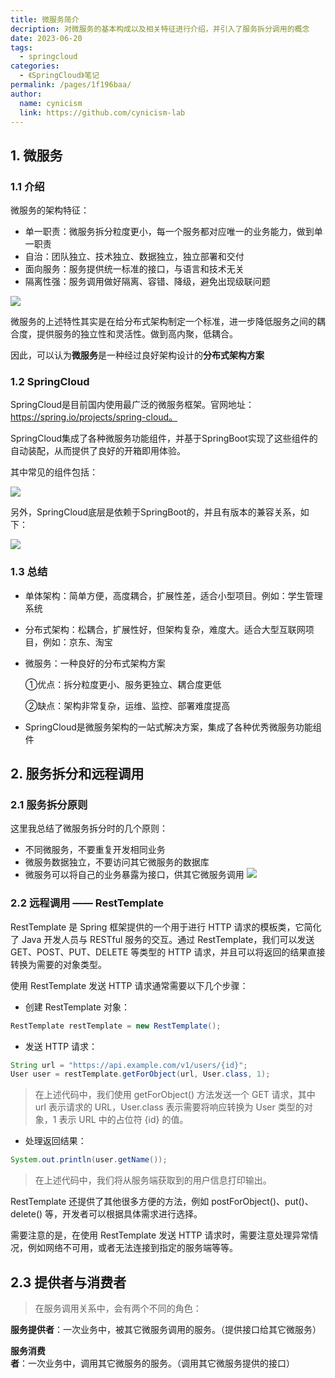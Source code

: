 ```yaml
---
title: 微服务简介
decription: 对微服务的基本构成以及相关特征进行介绍，并引入了服务拆分调用的概念
date: 2023-06-20
tags: 
  - springcloud
categories: 
  - 《SpringCloud》笔记
permalink: /pages/1f196baa/
author: 
  name: cynicism
  link: https://github.com/cynicism-lab
---
```

## 1. 微服务
### 1.1 介绍
微服务的架构特征：
- 单一职责：微服务拆分粒度更小，每一个服务都对应唯一的业务能力，做到单一职责
- 自治：团队独立、技术独立、数据独立，独立部署和交付
- 面向服务：服务提供统一标准的接口，与语言和技术无关
- 隔离性强：服务调用做好隔离、容错、降级，避免出现级联问题

![](https://cdn.staticaly.com/gh/Cynicism-lab/MyResource@gh-pages/image/image-20210713203753373.4uyyetye63gg.webp)

微服务的上述特性其实是在给分布式架构制定一个标准，进一步降低服务之间的耦合度，提供服务的独立性和灵活性。做到高内聚，低耦合。

因此，可以认为**微服务**是一种经过良好架构设计的**分布式架构方案**

### 1.2 SpringCloud

SpringCloud是目前国内使用最广泛的微服务框架。官网地址：https://spring.io/projects/spring-cloud。

SpringCloud集成了各种微服务功能组件，并基于SpringBoot实现了这些组件的自动装配，从而提供了良好的开箱即用体验。

其中常见的组件包括：

![](https://cdn.staticaly.com/gh/Cynicism-lab/MyResource@gh-pages/image/image-20210713204155887.5ybczbnpce80.webp)



另外，SpringCloud底层是依赖于SpringBoot的，并且有版本的兼容关系，如下：

![](https://cdn.staticaly.com/gh/Cynicism-lab/MyResource@gh-pages/image/image-20210713205003790.3xlp0rogxs74.webp)

### 1.3 总结
- 单体架构：简单方便，高度耦合，扩展性差，适合小型项目。例如：学生管理系统

- 分布式架构：松耦合，扩展性好，但架构复杂，难度大。适合大型互联网项目，例如：京东、淘宝

- 微服务：一种良好的分布式架构方案

  ①优点：拆分粒度更小、服务更独立、耦合度更低

  ②缺点：架构非常复杂，运维、监控、部署难度提高

- SpringCloud是微服务架构的一站式解决方案，集成了各种优秀微服务功能组件

## 2. 服务拆分和远程调用
### 2.1 服务拆分原则

这里我总结了微服务拆分时的几个原则：

- 不同微服务，不要重复开发相同业务
- 微服务数据独立，不要访问其它微服务的数据库
- 微服务可以将自己的业务暴露为接口，供其它微服务调用
![](https://cdn.staticaly.com/gh/Cynicism-lab/MyResource@gh-pages/image/image-20210713210800950.1qw3iws4ooww.webp)

### 2.2 远程调用 —— RestTemplate
RestTemplate 是 Spring 框架提供的一个用于进行 HTTP 请求的模板类，它简化了 Java 开发人员与 RESTful 服务的交互。通过 RestTemplate，我们可以发送 GET、POST、PUT、DELETE 等类型的 HTTP 请求，并且可以将返回的结果直接转换为需要的对象类型。

使用 RestTemplate 发送 HTTP 请求通常需要以下几个步骤：
- 创建 RestTemplate 对象：
  
```java
RestTemplate restTemplate = new RestTemplate();
```

- 发送 HTTP 请求：

```java
String url = "https://api.example.com/v1/users/{id}";
User user = restTemplate.getForObject(url, User.class, 1);
```
>在上述代码中，我们使用 getForObject() 方法发送一个 GET 请求，其中 url 表示请求的 URL，User.class 表示需要将响应转换为 User 类型的对象，1 表示 URL 中的占位符 {id} 的值。

- 处理返回结果：

```java
System.out.println(user.getName());
```
>在上述代码中，我们将从服务端获取到的用户信息打印输出。

RestTemplate 还提供了其他很多方便的方法，例如 postForObject()、put()、delete() 等，开发者可以根据具体需求进行选择。

需要注意的是，在使用 RestTemplate 发送 HTTP 请求时，需要注意处理异常情况，例如网络不可用，或者无法连接到指定的服务端等等。

## 2.3 提供者与消费者

>在服务调用关系中，会有两个不同的角色：

**服务提供者**：一次业务中，被其它微服务调用的服务。（提供接口给其它微服务）

**服务消费者**：一次业务中，调用其它微服务的服务。（调用其它微服务提供的接口）

